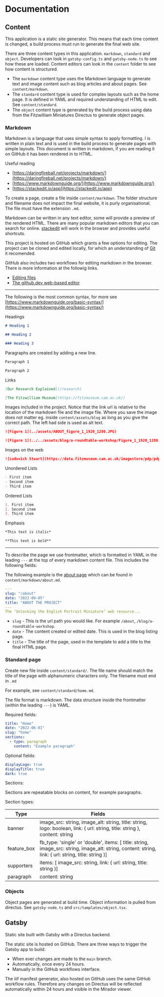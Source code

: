 # Documentation

## Content

This application is a static site generator. This means that each time content is changed, a build process must run to generate the final web site.

There are three content types in this application. `markdown`, `standard` and `object`. Developers can look in `gatsby-config.ts` and `gatsby-node.ts` to see how these are loaded. Content editors can look in the `content` folder to see how content is structured.

- The `markdown` content type uses the Markdown language to generate text and image content such as blog articles and about pages. See `content/markdown`.
- The `standard` content type is used for complex layouts such as the home page. It is defined in YAML and required understanding of HTML to edit. See `content/standard`.
- The `object` content type is generated by the build process using data from the Fitzwilliam Miniatures Directus to generate object pages.

### Markdown

Markdown is a language that uses simple syntax to apply formatting. I is written in plain text and is used in the build process to generate pages with simple layouts. This document is written in markdown, if you are reading it on GitHub it has been rendered in to HTML.

Useful reading

- [https://daringfireball.net/projects/markdown/](https://daringfireball.net/projects/markdown/)
- [https://www.markdownguide.org/](https://www.markdownguide.org/)
- [https://stackedit.io/app](https://stackedit.io/app)

To create a page, create a file inside `content/markdown`. The folder structure and filename does not impact the final website, it is purly organisational. The file must have the extension `.md`.

Markdown can be written in any text editor, some will provide a preview of the rendered HTML. There are many popular markdown editors that you can search for online. [stackedit](https://stackedit.io/app) will work in the browser and provides useful shortcuts.

This project is hosted on GitHub which grants a few options for editing. The project can be cloned and edited locally, for which an understanding of [Git](https://git-scm.com/) it recomended.

GitHub also includes two workflows for editing markdown in the browser. There is more information at the followig links.

- [Editing files](https://docs.github.com/en/repositories/working-with-files/managing-files/editing-files)
- [The github.dev web-based editor](https://docs.github.com/en/codespaces/the-githubdev-web-based-editor)

---

The following is the most common syntax, for more see [https://www.markdownguide.org/basic-syntax/](https://www.markdownguide.org/basic-syntax/)

Headings

```markdown
# Heading 1

## Heading 2

### Heading 3
```

Paragraphs are created by adding a new line.

```markdown
Paragraph 1

Paragraph 2
```

Links

```markdown
[Our Research Explained](/research)

[The Fitzwilliam Museum](https://fitzmuseum.cam.ac.uk/)
```

Images included in the project. Notice that the link url is relative to the location of the markdown file and the image file. Where you save the image does not matter eg. inside `content/assets/blog` as long as you give the correct path. The left had side is used as alt text.

```markdown
![Figure 1](../assets/ABOUT_figure_1_1920_1280.JPG)

![Figure 1](../../assets/blog/a-roundtable-workshop/Figure_1_1920_1280.JPG)
```

Images on the web

```markdown
![Ludovick Stuart](https://data.fitzmuseum.cam.ac.uk/imagestore/pdp/pdp78/3869_1_201805_kly25_dc2.jpg)
```

Unordered Lists

```markdown
- First item
- Second item
- Third item
```

Ordered Lists

```markdown
1. First item
2. Second item
3. Third item
```

Emphasis

```markdown
*This text is italic*

**This text is bold**
```

---

To describe the page we use frontmatter, which is formatted in YAML in the leading `---` at the top of every markdown content file. This includes the following fields:

The following example is the [about page](https://unlocking-miniatures.fitzmuseum.cam.ac.uk/about) which can be found in `content/markdown/about.md`.

```yaml
---
slug: "/about"
date: "2022-09-05"
title: "ABOUT THE PROJECT"
---
The ‘Unlocking the English Portrait Miniature’ web resource...
```

- `slug` - This is the url path you would like. For example `/about`, `/blog/a-roundtable-workshop`.
- `date` - The content created or edited date. This is used in the blog listing page.
- `title` - The title of the page, used in the template to add a title to the final HTML page.

### Standard page

Create new file inside `content/standard/`. The file name should match the title of the page with alphanumeric characters only. The filename must end in `.md`

For example, see `content/standard/home.md`.

The file format is markdown. The data structure inside the frontmatter (within the leading `---`) is YAML.

Required fields:

```yaml
title: "Home"
date: "2022-06-01"
slug: "home"
sections:
  - type: paragraph
    content: "Example paragraph"
```

Optional fields:

```yaml
displayLogo: true
displayTitle: true
dark: true
```

Sections:

Sections are repeatable blocks on content, for example paragraphs.

Section types:

| Type | Fields |
| -- | -- |
| banner | image_src: string, image_alt: string, title: string, logo: boolean, link: { url: string, title: string }, content: string |
| feature_box | fb_type: 'single' or 'double', items: [ title: string, image_src: string, image_alt: string, content: string, link: { url: string, title: string }] |
| supporters | items: [ image_src: string, link: { url: string, title: string }]|
| paragraph | content: string |

### Objects

Object pages are generated at build time. Object information is pulled from directus. See `gatsby-node.ts` and `src/tamplates/object.tsx`.

## Gatsby

Static site built with Gatsby with a Directus backend.

The static site is hosted on GitHub. There are three ways to trigger the Gatsby app to build:

- When ever changes are made to the `main` branch.
- Automatically, once every 24 hours.
- Manually in the GitHub workflows interface.

The iiif manifest generator, also hosted on GitHub uses the same GitHub workflow rules. Therefore any changes on Directus will be reflected automatically within 24 hours and visible in the Mirador viewer.
